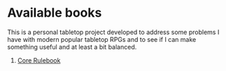 # Available books

This is a personal tabletop project developed to address some problems I have with modern popular tabletop RPGs and to see if I can make something useful and at least a bit balanced.

1. [Core Rulebook](./Rule_Books/Core_Rulebook/Index.md)
